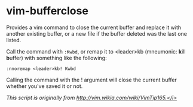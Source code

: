 vim-bufferclose
===============

Provides a vim command to close the current buffer and replace it with another existing buffer, or a new file if the buffer deleted was the last one listed.

Call the command with <code>:Kwbd</code>, or remap it to \<leader\>kb (mneumonic: <b>k</b>ill <b>b</b>uffer) with something like the following:

<code>:nnoremap \<leader\>kb! <Plug>Kwbd</code>

Calling the command with the ! argument will close the current buffer whether you've saved it or not.

<i>This script is originally from http://vim.wikia.com/wiki/VimTip165.</i>
